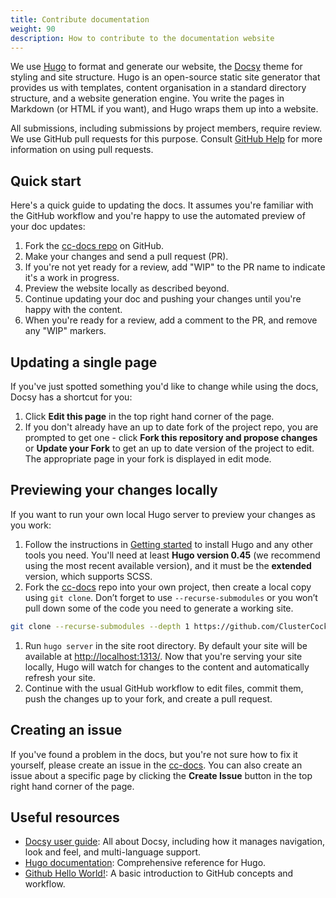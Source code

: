 ```yaml
---
title: Contribute documentation
weight: 90
description: How to contribute to the documentation website
---
```

We use [Hugo](https://gohugo.io/) to format and generate our website, the
[Docsy](https://github.com/google/docsy) theme for styling and site structure.
Hugo is an open-source static site generator that provides us with templates,
content organisation in a standard directory structure, and a website generation
engine. You write the pages in Markdown (or HTML if you want), and Hugo wraps them up into a website.

All submissions, including submissions by project members, require review. We
use GitHub pull requests for this purpose. Consult
[GitHub Help](https://help.github.com/articles/about-pull-requests/) for more
information on using pull requests.

## Quick start

Here's a quick guide to updating the docs. It assumes you're familiar with the
GitHub workflow and you're happy to use the automated preview of your doc
updates:

1. Fork the [cc-docs repo](https://github.com/ClusterCockpit/cc-doc) on GitHub.
1. Make your changes and send a pull request (PR).
1. If you're not yet ready for a review, add "WIP" to the PR name to indicate
  it's a work in progress.
1. Preview the website locally as described beyond.
1. Continue updating your doc and pushing your changes until you're happy with
  the content.
1. When you're ready for a review, add a comment to the PR, and remove any
  "WIP" markers.

## Updating a single page

If you've just spotted something you'd like to change while using the docs, Docsy has a shortcut for you:

1. Click **Edit this page** in the top right hand corner of the page.
1. If you don't already have an up to date fork of the project repo, you are prompted to get one - click **Fork this repository and propose changes** or **Update your Fork** to get an up to date version of the project to edit. The appropriate page in your fork is displayed in edit mode.

## Previewing your changes locally

If you want to run your own local Hugo server to preview your changes as you work:

1. Follow the instructions in [Getting started](https://www.docsy.dev/docs/get-started/) to install Hugo and any other tools you need. You'll need at least **Hugo version 0.45** (we recommend using the most recent available version), and it must be the **extended** version, which supports SCSS.
1. Fork the [cc-docs](https://github.com/ClusterCockpit/cc-doc) repo into your own project, then create a local copy using `git clone`. Don’t forget to use `--recurse-submodules` or you won’t pull down some of the code you need to generate a working site.

```sh
git clone --recurse-submodules --depth 1 https://github.com/ClusterCockpit/cc-doc.git
```

1. Run `hugo server` in the site root directory. By default your site will be available at <http://localhost:1313/>. Now that you're serving your site locally, Hugo will watch for changes to the content and automatically refresh your site.
1. Continue with the usual GitHub workflow to edit files, commit them, push the changes up to your fork, and create a pull request.

## Creating an issue

If you've found a problem in the docs, but you're not sure how to fix it yourself, please create an issue in the [cc-docs](https://github.com/ClusterCockpit/cc-doc/issues). You can also create an issue about a specific page by clicking the **Create Issue** button in the top right hand corner of the page.

## Useful resources

* [Docsy user guide](https://www.docsy.dev/docs/): All about Docsy, including how it manages navigation, look and feel, and multi-language support.
* [Hugo documentation](https://gohugo.io/documentation/): Comprehensive reference for Hugo.
* [Github Hello World!](https://guides.github.com/activities/hello-world/): A basic introduction to GitHub concepts and workflow.
